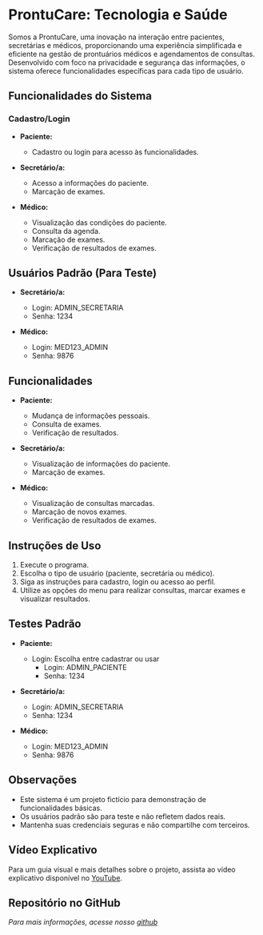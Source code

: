 # ProntuCare: Tecnologia e Saúde

Somos a ProntuCare, uma inovação na interação entre pacientes, secretárias e médicos, proporcionando uma experiência simplificada e eficiente na gestão de prontuários médicos e agendamentos de consultas. Desenvolvido com foco na privacidade e segurança das informações, o sistema oferece funcionalidades específicas para cada tipo de usuário.

## Funcionalidades do Sistema

### Cadastro/Login
- **Paciente:**
  - Cadastro ou login para acesso às funcionalidades.

- **Secretário/a:**
  - Acesso a informações do paciente.
  - Marcação de exames.

- **Médico:**
  - Visualização das condições do paciente.
  - Consulta da agenda.
  - Marcação de exames.
  - Verificação de resultados de exames.

## Usuários Padrão (Para Teste)
- **Secretário/a:**
  - Login: ADMIN_SECRETARIA
  - Senha: 1234

- **Médico:**
  - Login: MED123_ADMIN
  - Senha: 9876

## Funcionalidades
- **Paciente:**
  - Mudança de informações pessoais.
  - Consulta de exames.
  - Verificação de resultados.

- **Secretário/a:**
  - Visualização de informações do paciente.
  - Marcação de exames.

- **Médico:**
  - Visualização de consultas marcadas.
  - Marcação de novos exames.
  - Verificação de resultados de exames.

## Instruções de Uso
1. Execute o programa.
2. Escolha o tipo de usuário (paciente, secretária ou médico).
3. Siga as instruções para cadastro, login ou acesso ao perfil.
4. Utilize as opções do menu para realizar consultas, marcar exames e visualizar resultados.

## Testes Padrão
- **Paciente:**
  - Login: Escolha entre cadastrar ou usar
    - Login: ADMIN_PACIENTE
    - Senha: 1234

- **Secretário/a:**
  - Login: ADMIN_SECRETARIA
  - Senha: 1234

- **Médico:**
  - Login: MED123_ADMIN
  - Senha: 9876

## Observações
- Este sistema é um projeto fictício para demonstração de funcionalidades básicas.
- Os usuários padrão são para teste e não refletem dados reais.
- Mantenha suas credenciais seguras e não compartilhe com terceiros.

## Vídeo Explicativo
Para um guia visual e mais detalhes sobre o projeto, assista ao vídeo explicativo disponível no [YouTube](https://youtu.be/jmv95r1AuL8).


## Repositório no GitHub
*Para mais informações, acesse nosso [github](https://github.com/wesley-souza8/ProntuCare.git)*
